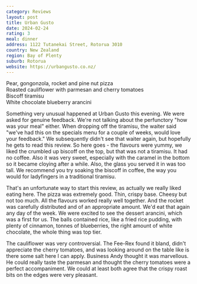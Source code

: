 ```yaml
---
category: Reviews
layout: post
title: Urban Gusto
date: 2024-02-24
rating: 3
meal: dinner
address: 1122 Tutanekai Street, Rotorua 3010
country: New Zealand
region: Bay of Plenty
suburb: Rotorua
website: https://urbangusto.co.nz/
---
```

Pear, gongonzola, rocket and pine nut pizza  
Roasted cauliflower with parmesan and cherry tomatoes  
Biscoff tiramisu  
White chocolate blueberry arancini  

Something very unusual happened at Urban Gusto this evening. We were asked for genuine feedback. We're not talking about the perfunctory "how was your meal" either. When dropping off the tiramisu, the waiter said "we've had this on the specials menu for a couple of weeks, would love your feedback." We subsequently didn't see that waiter again, but hopefully he gets to read this review. So here goes - the flavours were yummy, we liked the crumbled up biscoff on the top, but that was not a tiramisu. It had no coffee. Also it was very sweet, especially with the caramel in the bottom so it became cloying after a while. Also, the glass you served it in was too tall. We recommend you try soaking the biscoff in coffee, the way you would for ladyfingers in a traditional tiramisu. 

That's an unfortunate way to start this review, as actually we really liked eating here. The pizza was extremely good. Thin, crispy base. Cheesy but not too much. All the flavours worked really well together. And the rocket was carefully distributed and of an appropriate amount. We'd eat that again any day of the week. We were excited to see the dessert arancini, which was a first for us. The balls contained rice, like a fried rice pudding, with plenty of cinnamon, tonnes of blueberries, the right amount of white chocolate, the whole thing was top tier. 

The cauliflower was very controversial. The Fee-Rex found it bland, didn't appreciate the cherry tomatoes, and was looking around on the table like is there some salt here I can apply. Business Andy thought it was marvellous. He could really taste the parmesan and thought the cherry tomatoes were a perfect accompaniment. We could at least both agree that the crispy roast bits on the edges were very pleasant.